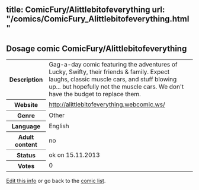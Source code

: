 title: ComicFury/Alittlebitofeverything
url: "/comics/ComicFury_Alittlebitofeverything.html"
---
Dosage comic ComicFury/Alittlebitofeverything
-----------------------------------------

<p id="msg"></p>
<script type="text/javascript">
if (window.location.search === '?edit_info_mail=sent_ok') {
  var elem = document.getElementById("msg");
  elem.innerHTML = 'Edited information sucessfully sent for review, which is usually done daily. Thanks!';
  elem.className = 'ok';
}
</script>
<table class="comicinfo">
<tr>
<th>Description</th><td>Gag-a-day comic featuring the adventures of Lucky, Swifty, their friends &amp; family. Expect laughs, classic muscle cars, and stuff blowing up... but hopefully not the muscle cars. We don't have the budget to replace them.</td>
</tr>
<tr>
<th>Website</th><td><a href="http://alittlebitofeverything.webcomic.ws/">http://alittlebitofeverything.webcomic.ws/</a></td>
</tr>
<tr>
<th>Genre</th><td>Other</td>
</tr>
<tr>
<th>Language</th><td>English</td>
</tr>
<tr>
<th>Adult content</th><td>no</td>
</tr>
<tr>
<th>Status</th><td>ok on 15.11.2013</td>
</tr>
<tr>
<th>Votes</th><td>0</td>
</tr>
</table>

[Edit this info](ComicFury_Alittlebitofeverything_edit.html) or go back to the [comic list](../comic-index.html).
